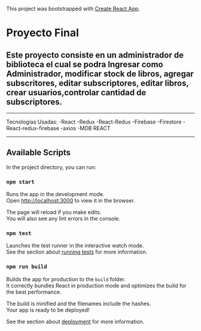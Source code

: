 This project was bootstrapped with [Create React App](https://github.com/facebook/create-react-app).

# Proyecto Final

## Este proyecto consiste en un administrador de biblioteca el cual se podra Ingresar como Administrador, modificar stock de libros, agregar subscritores, editar subscriptores, editar libros, crear usuarios,controlar cantidad de subscriptores.

---

Tecnologias Usadas:
-React
-Redux
-React-Redux
-Firebase
-Firestore
-React-redux-firebase
-axios
-MDB REACT

---

## Available Scripts

In the project directory, you can run:

### `npm start`

Runs the app in the development mode.<br>
Open [http://localhost:3000](http://localhost:3000) to view it in the browser.

The page will reload if you make edits.<br>
You will also see any lint errors in the console.

### `npm test`

Launches the test runner in the interactive watch mode.<br>
See the section about [running tests](https://facebook.github.io/create-react-app/docs/running-tests) for more information.

### `npm run build`

Builds the app for production to the `build` folder.<br>
It correctly bundles React in production mode and optimizes the build for the best performance.

The build is minified and the filenames include the hashes.<br>
Your app is ready to be deployed!

See the section about [deployment](https://facebook.github.io/create-react-app/docs/deployment) for more information.
